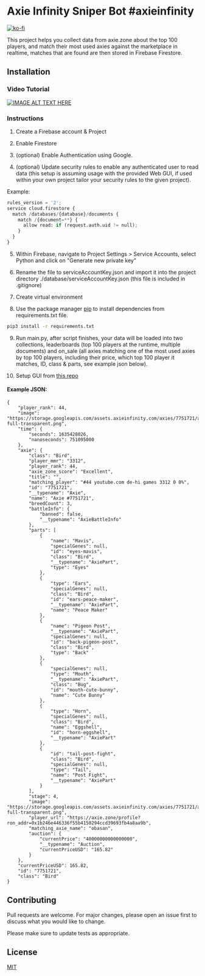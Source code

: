 # Axie Infinity Sniper Bot #axieinfinity
[![ko-fi](https://ko-fi.com/img/githubbutton_sm.svg)](https://ko-fi.com/R5R56SOT1)



This project helps you collect data from axie.zone about the top 100 players, and match their most used axies against the marketplace in realtime, matches that are found are then stored in Firebase Firestore. 

## Installation

### Video Tutorial

[![IMAGE ALT TEXT HERE](https://i.imgur.com/baDtWpr.png)](https://youtu.be/LijzwzcuIKo)


### Instructions

1. Create a Firebase account & Project

2. Enable Firestore

3. (optional) Enable Authentication using Google.

4. (optional) Update security rules to enable any authenticated user to read data (this setup is assuming usage with the provided Web GUI, if used within your own project tailor your security rules to the given project).

Example:
```python
rules_version = '2';
service cloud.firestore {
  match /databases/{database}/documents {
    match /{document=**} {
      allow read: if (request.auth.uid != null);
    }
  }
}
```

5. Within Firebase, navigate to Project Settings > Service Accounts, select Python and click on "Generate new private key"

6. Rename the file to serviceAccountKey.json and import it into the project directory ./database/serviceAccountKey.json (this file is included in .gitignore)

7. Create virtual environment

8. Use the package manager [pip](https://pip.pypa.io/en/stable/) to install dependencies from requirements.txt file.

```bash
pip3 install -r requirements.txt
```

9. Run main.py, after script finishes, your data will be loaded into two collections, leaderboards (top 100 players at the runtime, multiple documents) and on_sale (all axies matching one of the most used axies by top 100 players, including their price, which top 100 player it matches, ID, class & parts, see example json below).

10. Setup GUI from [this repo](https://github.com/mdichtler/axie-infinity-sniper-gui)

####  Example JSON:

```
{
    "player_rank": 44,
    "image": "https://storage.googleapis.com/assets.axieinfinity.com/axies/7751721/axie/axie-full-transparent.png",
    "time": {
        "seconds": 1635428026,
        "nanoseconds": 751095000
    },
    "axie": {
        "class": "Bird",
        "player_mmr": "3312",
        "player_rank": 44,
        "axie_zone_score": "Excellent",
        "title": "",
        "matching_player": "#44 youtube.com de-hi games 3312 0 0%",
        "id": "7751721",
        "__typename": "Axie",
        "name": "Axie #7751721",
        "breedCount": 3,
        "battleInfo": {
            "banned": false,
            "__typename": "AxieBattleInfo"
        },
        "parts": [
            {
                "name": "Mavis",
                "specialGenes": null,
                "id": "eyes-mavis",
                "class": "Bird",
                "__typename": "AxiePart",
                "type": "Eyes"
            },
            {
                "type": "Ears",
                "specialGenes": null,
                "class": "Bird",
                "id": "ears-peace-maker",
                "__typename": "AxiePart",
                "name": "Peace Maker"
            },
            {
                "name": "Pigeon Post",
                "__typename": "AxiePart",
                "specialGenes": null,
                "id": "back-pigeon-post",
                "class": "Bird",
                "type": "Back"
            },
            {
                "specialGenes": null,
                "type": "Mouth",
                "__typename": "AxiePart",
                "class": "Bug",
                "id": "mouth-cute-bunny",
                "name": "Cute Bunny"
            },
            {
                "type": "Horn",
                "specialGenes": null,
                "class": "Bird",
                "name": "Eggshell",
                "id": "horn-eggshell",
                "__typename": "AxiePart"
            },
            {
                "id": "tail-post-fight",
                "class": "Bird",
                "specialGenes": null,
                "type": "Tail",
                "name": "Post Fight",
                "__typename": "AxiePart"
            }
        ],
        "stage": 4,
        "image": "https://storage.googleapis.com/assets.axieinfinity.com/axies/7751721/axie/axie-full-transparent.png",
        "player_url": "https://axie.zone/profile?ron_addr=0x1b246e446336f55b4150294ccd39693fb4a8aa9b",
        "matching_axie_name": "obasan",
        "auction": {
            "currentPrice": "40000000000000000",
            "__typename": "Auction",
            "currentPriceUSD": "165.82"
        }
    },
    "currentPriceUSD": 165.82,
    "id": "7751721",
    "class": "Bird"
}
```



## Contributing
Pull requests are welcome. For major changes, please open an issue first to discuss what you would like to change.

Please make sure to update tests as appropriate.

## License
[MIT](https://choosealicense.com/licenses/mit/)
